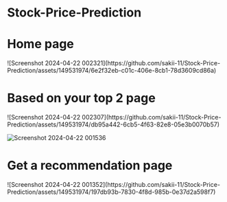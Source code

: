 # Stock-Price-Prediction
<h1>Home page</h1>
![Screenshot 2024-04-22 002321](https://github.com/sakii-11/Stock-Price-Prediction/assets/149531974/6e2f32eb-c01c-406e-8cb1-78d3609cd86a)
<h1> Based on your top 2 page</h1>
![Screenshot 2024-04-22 002307](https://github.com/sakii-11/Stock-Price-Prediction/assets/149531974/db95a442-6cb5-4f63-82e8-05e3b0070b57)

![Screenshot 2024-04-22 001536](https://github.com/sakii-11/Stock-Price-Prediction/assets/149531974/6ba177e5-26f3-4634-a0fa-b6d45615e21c)
<h1>Get a recommendation page </h1>
![Screenshot 2024-04-22 001352](https://github.com/sakii-11/Stock-Price-Prediction/assets/149531974/197db93b-7830-4f8d-985b-0e37d2a598f7)
